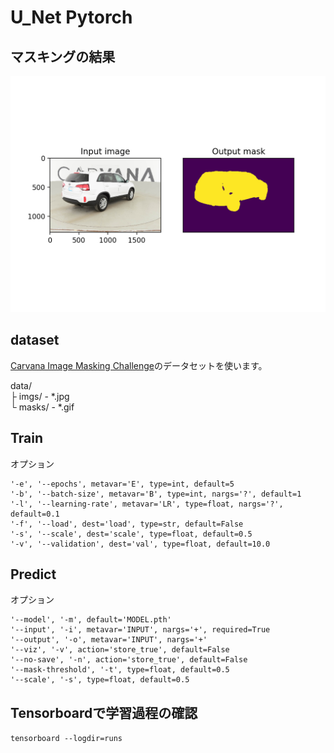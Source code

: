 # U_Net Pytorch

## マスキングの結果
![result](https://github.com/inouetaka/UNet/blob/master/example_image/Figure_1.png)

## dataset
[Carvana Image Masking Challenge](https://www.kaggle.com/c/carvana-image-masking-challenge)のデータセットを使います。

data/   
 ├ imgs/ - *.jpg   
 └ masks/ - *.gif   

## Train
オプション
```
'-e', '--epochs', metavar='E', type=int, default=5 
'-b', '--batch-size', metavar='B', type=int, nargs='?', default=1
'-l', '--learning-rate', metavar='LR', type=float, nargs='?', default=0.1
'-f', '--load', dest='load', type=str, default=False
'-s', '--scale', dest='scale', type=float, default=0.5
'-v', '--validation', dest='val', type=float, default=10.0
```

## Predict
オプション
```
'--model', '-m', default='MODEL.pth'
'--input', '-i', metavar='INPUT', nargs='+', required=True
'--output', '-o', metavar='INPUT', nargs='+'
'--viz', '-v', action='store_true', default=False
'--no-save', '-n', action='store_true', default=False
'--mask-threshold', '-t', type=float, default=0.5
'--scale', '-s', type=float, default=0.5
```

## Tensorboardで学習過程の確認
`tensorboard --logdir=runs`
